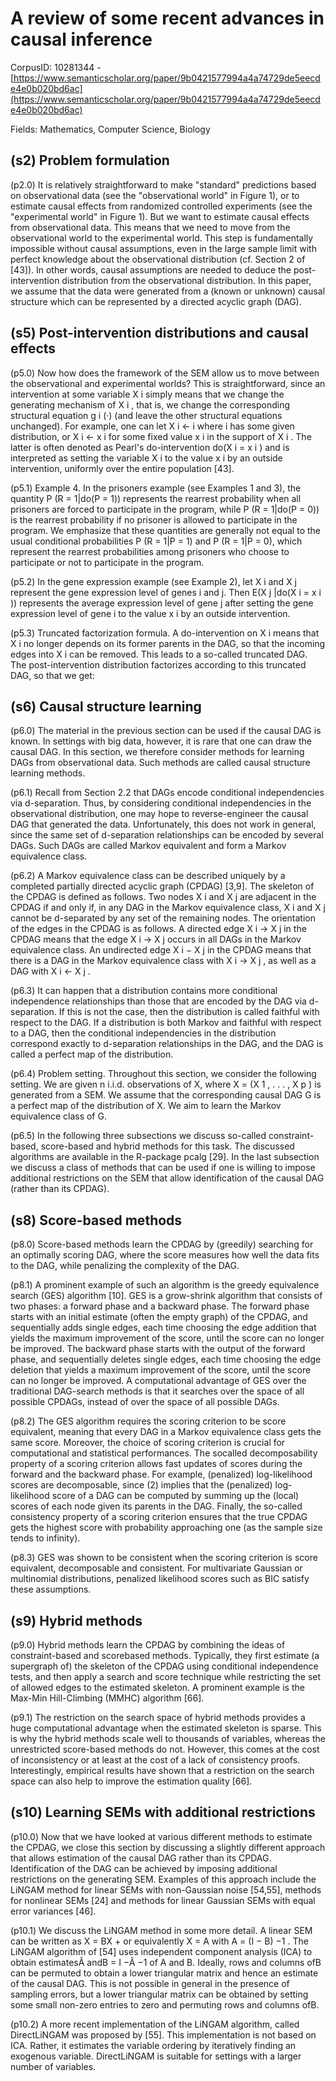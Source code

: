 # A review of some recent advances in causal inference

CorpusID: 10281344 - [https://www.semanticscholar.org/paper/9b0421577994a4a74729de5eecde4e0b020bd6ac](https://www.semanticscholar.org/paper/9b0421577994a4a74729de5eecde4e0b020bd6ac)

Fields: Mathematics, Computer Science, Biology

## (s2) Problem formulation
(p2.0) It is relatively straightforward to make "standard" predictions based on observational data (see the "observational world" in Figure 1), or to estimate causal effects from randomized controlled experiments (see the "experimental world" in Figure 1). But we want to estimate causal effects from observational data. This means that we need to move from the observational world to the experimental world. This step is fundamentally impossible without causal assumptions, even in the large sample limit with perfect knowledge about the observational distribution (cf. Section 2 of [43]). In other words, causal assumptions are needed to deduce the post-intervention distribution from the observational distribution. In this paper, we assume that the data were generated from a (known or unknown) causal structure which can be represented by a directed acyclic graph (DAG).
## (s5) Post-intervention distributions and causal effects
(p5.0) Now how does the framework of the SEM allow us to move between the observational and experimental worlds? This is straightforward, since an intervention at some variable X i simply means that we change the generating mechanism of X i , that is, we change the corresponding structural equation g i (·) (and leave the other structural equations unchanged). For example, one can let X i ← i where i has some given distribution, or X i ← x i for some fixed value x i in the support of X i . The latter is often denoted as Pearl's do-intervention do(X i = x i ) and is interpreted as setting the variable X i to the value x i by an outside intervention, uniformly over the entire population [43].

(p5.1) Example 4. In the prisoners example (see Examples 1 and 3), the quantity P (R = 1|do(P = 1)) represents the rearrest probability when all prisoners are forced to participate in the program, while P (R = 1|do(P = 0)) is the rearrest probability if no prisoner is allowed to participate in the program. We emphasize that these quantities are generally not equal to the usual conditional probabilities P (R = 1|P = 1) and P (R = 1|P = 0), which represent the rearrest probabilities among prisoners who choose to participate or not to participate in the program.

(p5.2) In the gene expression example (see Example 2), let X i and X j represent the gene expression level of genes i and j. Then E(X j |do(X i = x i )) represents the average expression level of gene j after setting the gene expression level of gene i to the value x i by an outside intervention.

(p5.3) Truncated factorization formula. A do-intervention on X i means that X i no longer depends on its former parents in the DAG, so that the incoming edges into X i can be removed. This leads to a so-called truncated DAG. The post-intervention distribution factorizes according to this truncated DAG, so that we get:
## (s6) Causal structure learning
(p6.0) The material in the previous section can be used if the causal DAG is known. In settings with big data, however, it is rare that one can draw the causal DAG. In this section, we therefore consider methods for learning DAGs from observational data. Such methods are called causal structure learning methods.

(p6.1) Recall from Section 2.2 that DAGs encode conditional independencies via d-separation. Thus, by considering conditional independencies in the observational distribution, one may hope to reverse-engineer the causal DAG that generated the data. Unfortunately, this does not work in general, since the same set of d-separation relationships can be encoded by several DAGs. Such DAGs are called Markov equivalent and form a Markov equivalence class.

(p6.2) A Markov equivalence class can be described uniquely by a completed partially directed acyclic graph (CPDAG) [3,9]. The skeleton of the CPDAG is defined as follows. Two nodes X i and X j are adjacent in the CPDAG if and only if, in any DAG in the Markov equivalence class, X i and X j cannot be d-separated by any set of the remaining nodes. The orientation of the edges in the CPDAG is as follows. A directed edge X i → X j in the CPDAG means that the edge X i → X j occurs in all DAGs in the Markov equivalence class. An undirected edge X i − X j in the CPDAG means that there is a DAG in the Markov equivalence class with X i → X j , as well as a DAG with X i ← X j .

(p6.3) It can happen that a distribution contains more conditional independence relationships than those that are encoded by the DAG via d-separation. If this is not the case, then the distribution is called faithful with respect to the DAG. If a distribution is both Markov and faithful with respect to a DAG, then the conditional independencies in the distribution correspond exactly to d-separation relationships in the DAG, and the DAG is called a perfect map of the distribution.

(p6.4) Problem setting. Throughout this section, we consider the following setting. We are given n i.i.d. observations of X, where X = (X 1 , . . . , X p ) is generated from a SEM. We assume that the corresponding causal DAG G is a perfect map of the distribution of X. We aim to learn the Markov equivalence class of G.

(p6.5) In the following three subsections we discuss so-called constraint-based, score-based and hybrid methods for this task. The discussed algorithms are available in the R-package pcalg [29]. In the last subsection we discuss a class of methods that can be used if one is willing to impose additional restrictions on the SEM that allow identification of the causal DAG (rather than its CPDAG).
## (s8) Score-based methods
(p8.0) Score-based methods learn the CPDAG by (greedily) searching for an optimally scoring DAG, where the score measures how well the data fits to the DAG, while penalizing the complexity of the DAG.

(p8.1) A prominent example of such an algorithm is the greedy equivalence search (GES) algorithm [10]. GES is a grow-shrink algorithm that consists of two phases: a forward phase and a backward phase. The forward phase starts with an initial estimate (often the empty graph) of the CPDAG, and sequentially adds single edges, each time choosing the edge addition that yields the maximum improvement of the score, until the score can no longer be improved. The backward phase starts with the output of the forward phase, and sequentially deletes single edges, each time choosing the edge deletion that yields a maximum improvement of the score, until the score can no longer be improved. A computational advantage of GES over the traditional DAG-search methods is that it searches over the space of all possible CPDAGs, instead of over the space of all possible DAGs.

(p8.2) The GES algorithm requires the scoring criterion to be score equivalent, meaning that every DAG in a Markov equivalence class gets the same score. Moreover, the choice of scoring criterion is crucial for computational and statistical performances. The socalled decomposability property of a scoring criterion allows fast updates of scores during the forward and the backward phase. For example, (penalized) log-likelihood scores are decomposable, since (2) implies that the (penalized) log-likelihood score of a DAG can be computed by summing up the (local) scores of each node given its parents in the DAG. Finally, the so-called consistency property of a scoring criterion ensures that the true CPDAG gets the highest score with probability approaching one (as the sample size tends to infinity).

(p8.3) GES was shown to be consistent when the scoring criterion is score equivalent, decomposable and consistent. For multivariate Gaussian or multinomial distributions, penalized likelihood scores such as BIC satisfy these assumptions.
## (s9) Hybrid methods
(p9.0) Hybrid methods learn the CPDAG by combining the ideas of constraint-based and scorebased methods. Typically, they first estimate (a supergraph of) the skeleton of the CPDAG using conditional independence tests, and then apply a search and score technique while restricting the set of allowed edges to the estimated skeleton. A prominent example is the Max-Min Hill-Climbing (MMHC) algorithm [66].

(p9.1) The restriction on the search space of hybrid methods provides a huge computational advantage when the estimated skeleton is sparse. This is why the hybrid methods scale well to thousands of variables, whereas the unrestricted score-based methods do not. However, this comes at the cost of inconsistency or at least at the cost of a lack of consistency proofs. Interestingly, empirical results have shown that a restriction on the search space can also help to improve the estimation quality [66].
## (s10) Learning SEMs with additional restrictions
(p10.0) Now that we have looked at various different methods to estimate the CPDAG, we close this section by discussing a slightly different approach that allows estimation of the causal DAG rather than its CPDAG. Identification of the DAG can be achieved by imposing additional restrictions on the generating SEM. Examples of this approach include the LiNGAM method for linear SEMs with non-Gaussian noise [54,55], methods for nonlinear SEMs [24] and methods for linear Gaussian SEMs with equal error variances [46].

(p10.1) We discuss the LiNGAM method in some more detail. A linear SEM can be written as X = BX + or equivalently X = A with A = (I − B) −1 . The LiNGAM algorithm of [54] uses independent component analysis (ICA) to obtain estimatesÂ andB = I −Â −1 of A and B. Ideally, rows and columns ofB can be permuted to obtain a lower triangular matrix and hence an estimate of the causal DAG. This is not possible in general in the presence of sampling errors, but a lower triangular matrix can be obtained by setting some small non-zero entries to zero and permuting rows and columns ofB.

(p10.2) A more recent implementation of the LiNGAM algorithm, called DirectLiNGAM was proposed by [55]. This implementation is not based on ICA. Rather, it estimates the variable ordering by iteratively finding an exogenous variable. DirectLiNGAM is suitable for settings with a larger number of variables.
